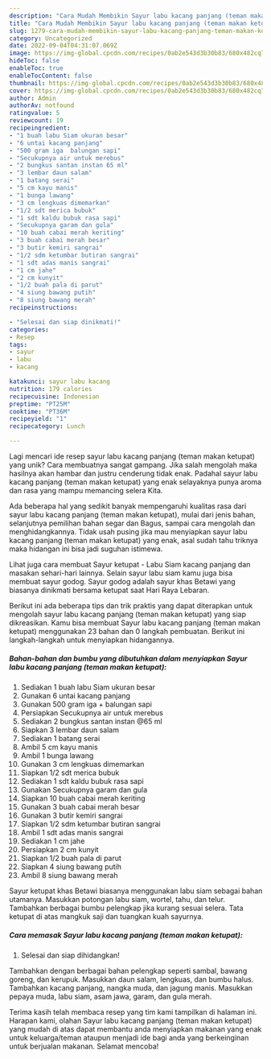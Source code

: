 ```yaml
---
description: "Cara Mudah Membikin Sayur labu kacang panjang (teman makan ketupat) yang Lezat"
title: "Cara Mudah Membikin Sayur labu kacang panjang (teman makan ketupat) yang Lezat"
slug: 1279-cara-mudah-membikin-sayur-labu-kacang-panjang-teman-makan-ketupat-yang-lezat
category: Uncategorized
date: 2022-09-04T04:31:07.069Z
image: https://img-global.cpcdn.com/recipes/0ab2e543d3b30b83/680x482cq70/sayur-labu-kacang-panjang-teman-makan-ketupat-foto-resep-utama.jpg
hideToc: false
enableToc: true
enableTocContent: false
thumbnail: https://img-global.cpcdn.com/recipes/0ab2e543d3b30b83/680x482cq70/sayur-labu-kacang-panjang-teman-makan-ketupat-foto-resep-utama.jpg
cover: https://img-global.cpcdn.com/recipes/0ab2e543d3b30b83/680x482cq70/sayur-labu-kacang-panjang-teman-makan-ketupat-foto-resep-utama.jpg
author: Admin
authorAv: notfound
ratingvalue: 5
reviewcount: 19
recipeingredient:
- "1 buah labu Siam ukuran besar"
- "6 untai kacang panjang"
- "500 gram iga  balungan sapi"
- "Secukupnya air untuk merebus"
- "2 bungkus santan instan 65 ml"
- "3 lembar daun salam"
- "1 batang serai"
- "5 cm kayu manis"
- "1 bunga lawang"
- "3 cm lengkuas dimemarkan"
- "1/2 sdt merica bubuk"
- "1 sdt kaldu bubuk rasa sapi"
- "Secukupnya garam dan gula"
- "10 buah cabai merah keriting"
- "3 buah cabai merah besar"
- "3 butir kemiri sangrai"
- "1/2 sdm ketumbar butiran sangrai"
- "1 sdt adas manis sangrai"
- "1 cm jahe"
- "2 cm kunyit"
- "1/2 buah pala di parut"
- "4 siung bawang putih"
- "8 siung bawang merah"
recipeinstructions:

- "Selesai dan siap dinikmati!"
categories:
- Resep
tags:
- sayur
- labu
- kacang

katakunci: sayur labu kacang 
nutrition: 179 calories
recipecuisine: Indonesian
preptime: "PT25M"
cooktime: "PT36M"
recipeyield: "1"
recipecategory: Lunch

---
```





Lagi mencari ide resep sayur labu kacang panjang (teman makan ketupat) yang unik? Cara membuatnya sangat gampang. Jika salah mengolah maka hasilnya akan hambar dan justru cenderung tidak enak. Padahal sayur labu kacang panjang (teman makan ketupat) yang enak selayaknya punya aroma dan rasa yang mampu memancing selera Kita.





Ada beberapa hal yang sedikit banyak mempengaruhi kualitas rasa dari sayur labu kacang panjang (teman makan ketupat), mulai dari jenis bahan, selanjutnya pemilihan bahan segar dan Bagus, sampai cara mengolah dan menghidangkannya. Tidak usah pusing jika mau menyiapkan sayur labu kacang panjang (teman makan ketupat) yang enak,      asal sudah tahu triknya maka hidangan ini bisa jadi suguhan istimewa.














Lihat juga cara membuat Sayur ketupat - Labu Siam kacang panjang dan masakan sehari-hari lainnya. Selain sayur labu siam kamu juga bisa membuat sayur godog. Sayur godog adalah sayur khas Betawi yang biasanya dinikmati bersama ketupat saat Hari Raya Lebaran.






Berikut ini ada beberapa tips dan trik praktis yang dapat diterapkan untuk mengolah sayur labu kacang panjang (teman makan ketupat) yang siap dikreasikan. Kamu bisa membuat Sayur labu kacang panjang (teman makan ketupat) menggunakan 23 bahan dan 0 langkah pembuatan. Berikut ini langkah-langkah untuk menyiapkan hidangannya.

<!--inarticleads1-->

##### Bahan-bahan dan bumbu yang dibutuhkan dalam menyiapkan Sayur labu kacang panjang (teman makan ketupat):

1. Sediakan 1 buah labu Siam ukuran besar
1. Gunakan 6 untai kacang panjang
1. Gunakan 500 gram iga + balungan sapi
1. Persiapkan Secukupnya air untuk merebus
1. Sediakan 2 bungkus santan instan @65 ml
1. Siapkan 3 lembar daun salam
1. Sediakan 1 batang serai
1. Ambil 5 cm kayu manis
1. Ambil 1 bunga lawang
1. Gunakan 3 cm lengkuas dimemarkan
1. Siapkan 1/2 sdt merica bubuk
1. Sediakan 1 sdt kaldu bubuk rasa sapi
1. Gunakan Secukupnya garam dan gula
1. Siapkan 10 buah cabai merah keriting
1. Gunakan 3 buah cabai merah besar
1. Gunakan 3 butir kemiri sangrai
1. Siapkan 1/2 sdm ketumbar butiran sangrai
1. Ambil 1 sdt adas manis sangrai
1. Sediakan 1 cm jahe
1. Persiapkan 2 cm kunyit
1. Siapkan 1/2 buah pala di parut
1. Siapkan 4 siung bawang putih
1. Ambil 8 siung bawang merah


Sayur ketupat khas Betawi biasanya menggunakan labu siam sebagai bahan utamanya. Masukkan potongan labu siam, wortel, tahu, dan telur. Tambahkan berbagai bumbu pelengkap jika kurang sesuai selera. Tata ketupat di atas mangkuk saji dan tuangkan kuah sayurnya. 

<!--inarticleads2-->

##### Cara memasak Sayur labu kacang panjang (teman makan ketupat):


1. Selesai dan siap dihidangkan!

Tambahkan dengan berbagai bahan pelengkap seperti sambal, bawang goreng, dan kerupuk. Masukkan daun salam, lengkuas, dan bumbu halus. Tambahkan kacang panjang, nangka muda, dan jagung manis. Masukkan pepaya muda, labu siam, asam jawa, garam, dan gula merah. 

Terima kasih telah membaca resep yang tim kami tampilkan di halaman ini. Harapan kami, olahan Sayur labu kacang panjang (teman makan ketupat) yang mudah di atas dapat membantu anda menyiapkan makanan yang enak untuk keluarga/teman ataupun menjadi ide bagi anda yang berkeinginan untuk berjualan makanan. Selamat mencoba!
